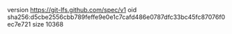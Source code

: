 version https://git-lfs.github.com/spec/v1
oid sha256:d5cbe2556cbb789feffe9e0e1c7cafd486e0787dfc33bc45fc87076f0ec7e721
size 10368
